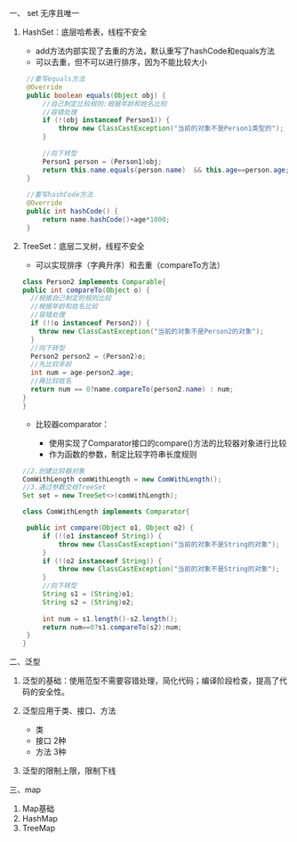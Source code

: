 一、 set 无序且唯一

1. HashSet：底层哈希表，线程不安全

   * add方法内部实现了去重的方法，默认重写了hashCode和equals方法
   * 可以去重，但不可以进行排序，因为不能比较大小

   ```java
   	//重写equals方法
   	@Override
   	public boolean equals(Object obj) {
   		//自己制定比较规则:根据年龄和姓名比较
   		//容错处理
   		if (!(obj instanceof Person1)) {
   			throw new ClassCastException("当前的对象不是Person1类型的");
   		}
   		
   		//向下转型
   		Person1 person = (Person1)obj;
   		return this.name.equals(person.name)  && this.age==person.age;
   	}
   	
   	//重写hashCode方法
   	@Override
   	public int hashCode() {
   		return name.hashCode()+age*1000;
   	}
   ```

   

2. TreeSet：底层二叉树，线程不安全

   * 可以实现排序（字典升序）和去重（compareTo方法）

   ```java
   class Person2 implements Comparable{
   public int compareTo(Object o) {
     //根据自己制定的规则比较
     //根据年龄和姓名比较
     //容错处理
     if (!(o instanceof Person2)) {
       throw new ClassCastException("当前的对象不是Person2的对象");
     }
     //向下转型
     Person2 person2 = (Person2)o;
     //先比较年龄
     int num = age-person2.age;
     //再比较姓名
     return num == 0?name.compareTo(person2.name) : num;
   }
   }
   ```

   * 比较器comparator：

     * 使用实现了Comparator接口的compare()方法的比较器对象进行比较
     * 作为函数的参数，制定比较字符串长度规则

   ```java
   //2.创建比较器对象
   ComWithLength comWithLength = new ComWithLength();
   //3.通过参数交给TreeSet
   Set set = new TreeSet<>(comWithLength);
   
   class ComWithLength implements Comparator{
   
   	public int compare(Object o1, Object o2) {
   		if (!(o1 instanceof String)) {
   			throw new ClassCastException("当前的对象不是String的对象");
   		}
   		if (!(o2 instanceof String)) {
   			throw new ClassCastException("当前的对象不是String的对象");
   		}
   		//向下转型
   		String s1 = (String)o1;
   		String s2 = (String)o2;
   		
   		int num = s1.length()-s2.length();
   		return num==0?s1.compareTo(s2):num;
   	}
   }
   ```

二、泛型

1. 泛型的基础：使用范型不需要容错处理，简化代码；编译阶段检查，提高了代码的安全性。

2. 泛型应用于类、接口、方法

   * 类
   * 接口 2种
   * 方法 3种

3. 泛型的限制上限，限制下线



三、map

1. Map基础
2. HashMap
3. TreeMap